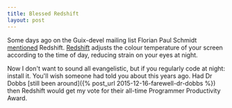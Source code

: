 ```yaml
---
title: Blessed Redshift
layout: post
---
```


Some days ago on the Guix-devel mailing list Florian Paul Schmidt [mentioned](https://lists.gnu.org/archive/html/guix-devel/2015-11/msg00607.html) Redshift.  [Redshift](https://github.com/jonls/redshift/) adjusts the colour temperature of your screen according to the time of day, reducing strain on your eyes at night.

Now I don't want to sound all evangelistic, but if you regularly code at night: install it.  You'll wish someone had told you about this years ago.  Had Dr Dobbs [still been around]({% post_url 2015-12-16-farewell-dr-dobbs %}) then Redshift would get my vote for their all-time Programmer Productivity Award.

